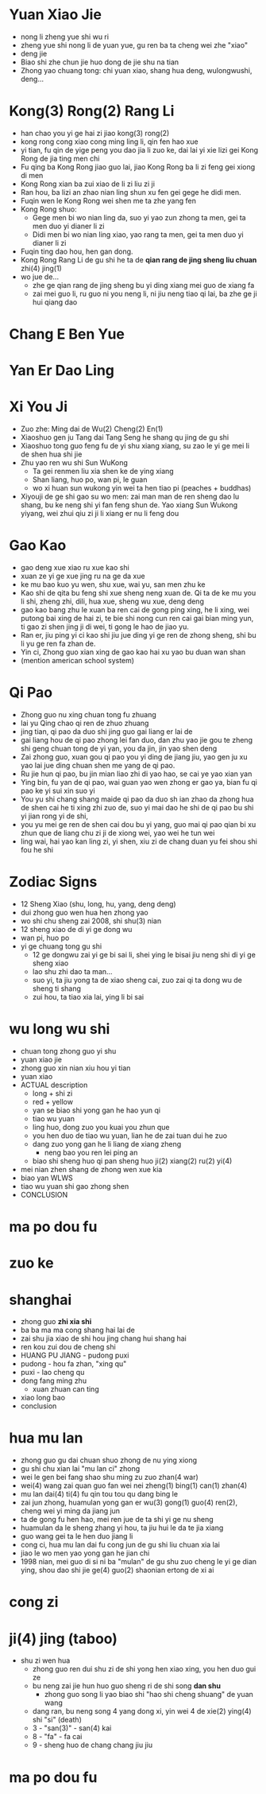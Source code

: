 # Yuan Xiao Jie
- nong li zheng yue shi wu ri
- zheng yue shi nong li de yuan yue, gu ren ba ta cheng wei zhe "xiao"
- deng jie
- Biao shi zhe chun jie huo dong de jie shu na tian
- Zhong yao chuang tong: chi yuan xiao, shang hua deng, wulongwushi, deng...

# Kong(3) Rong(2) Rang Li
- han chao you yi ge hai zi jiao kong(3) rong(2)
- kong rong cong xiao cong ming ling li, qin fen hao xue
- yi tian, fu qin de yige peng you dao jia li zuo ke, dai lai yi xie lizi gei Kong Rong de jia ting men chi
- Fu qing ba Kong Rong jiao guo lai, jiao Kong Rong ba li zi feng gei xiong di men
- Kong Rong xian ba zui xiao de li zi liu zi ji
- Ran hou, ba lizi an zhao nian ling shun xu fen gei gege he didi men.
- Fuqin wen le Kong Rong wei shen me ta zhe yang fen
- Kong Rong shuo:
	- Gege men bi wo nian ling da, suo yi yao zun zhong ta men, gei ta men duo yi dianer li zi
	- Didi men bi wo nian ling xiao, yao rang ta men, gei ta men duo yi dianer li zi
- Fuqin ting dao hou, hen gan dong.
- Kong Rong Rang Li de gu shi he ta de **qian rang de jing sheng liu chuan** zhi(4) jing(1)
- wo jue de...
	- zhe ge qian rang de jing sheng bu yi ding xiang mei guo de xiang fa
	- zai mei guo li, ru guo ni you neng li, ni jiu neng tiao qi lai, ba zhe ge ji hui qiang dao

# Chang E Ben Yue

# Yan Er Dao Ling

# Xi You Ji
- Zuo zhe: Ming dai de Wu(2) Cheng(2) En(1)
- Xiaoshuo gen ju Tang dai Tang Seng he shang qu jing de gu shi
- Xiaoshuo tong guo feng fu de yi shu xiang xiang, su zao le yi ge mei li de shen hua shi jie
- Zhu yao ren wu shi Sun WuKong
	- Ta gei renmen liu xia shen ke de ying xiang
	- Shan liang, huo po, wan pi, le guan
	- wo xi huan sun wukong yin wei ta hen tiao pi (peaches + buddhas)
- Xiyouji de ge shi gao su wo men: zai man man de ren sheng dao lu shang, bu ke neng shi yi fan feng shun de. Yao xiang Sun Wukong yiyang, wei zhui qiu zi ji li xiang er nu li feng dou

# Gao Kao
- gao deng xue xiao ru xue kao shi
- xuan ze yi ge xue jing ru na ge da xue
- ke mu bao kuo yu wen, shu xue, wai yu, san men zhu ke
- Kao shi de qita bu feng shi xue sheng neng xuan de. Qi ta de ke mu you li shi, zheng zhi, dili, hua xue, sheng wu xue, deng deng
- gao kao bang zhu le xuan ba ren cai de gong ping xing, he li xing, wei putong bai xing de hai zi, te bie shi nong cun ren cai gai bian ming yun, ti gao zi shen jing ji di wei, ti gong le hao de jiao yu.
- Ran er, jiu ping yi ci kao shi jiu jue ding yi ge ren de zhong sheng, shi bu li yu ge ren fa zhan de.
- Yin ci, Zhong guo xian xing de gao kao hai xu yao bu duan wan shan
- (mention american school system)

# Qi Pao
- Zhong guo nu xing chuan tong fu zhuang
- lai yu Qing chao qi ren de zhuo zhuang
- jing tian, qi pao da duo shi jing guo gai liang er lai de
- gai liang hou de qi pao zhong lei fan duo, dan zhu yao jie gou te zheng shi geng chuan tong de yi yan, you da jin, jin yao shen deng
- Zai zhong guo, xuan gou qi pao you yi ding de jiang jiu, yao gen ju xu yao lai jue ding chuan shen me yang de qi pao.
- Ru jie hun qi pao, bu jin mian liao zhi di yao hao, se cai ye yao xian yan
- Ying bin, fu yan de qi pao, wai guan yao wen  zhong er gao ya, bian fu qi pao ke yi sui xin suo yi
- You yu shi chang shang maide qi pao da duo sh ian zhao da zhong hua de shen cai he ti xing zhi zuo de, suo yi mai dao he shi de qi pao bu shi yi jian rong yi de shi,
- you yu mei ge ren de shen cai dou bu yi yang, guo mai qi pao qian bi xu zhun que de liang chu zi ji de xiong wei, yao wei he tun wei
- ling wai, hai yao kan ling zi, yi shen, xiu zi de chang duan yu fei shou shi fou he shi


# Zodiac Signs
- 12 Sheng Xiao (shu, long, hu, yang, deng deng)
- dui zhong guo wen hua hen zhong yao
- wo shi chu sheng zai 2008, shi shu(3) nian
- 12 sheng xiao de di yi ge dong wu
- wan pi, huo po
- yi ge chuang tong gu shi
	- 12 ge dongwu zai yi ge bi sai li, shei ying le bisai jiu neng shi di yi ge sheng xiao
	- lao shu zhi dao ta man...
	- suo yi, ta jiu yong ta de xiao sheng cai, zuo zai qi ta dong wu de sheng ti shang
	- zui hou, ta tiao xia lai, ying li bi sai

# wu long wu shi
- chuan tong zhong guo yi shu
- yuan xiao jie
- zhong guo xin nian xiu hou yi tian
- yuan xiao
- ACTUAL description
	- long + shi zi
	- red + yellow
	- yan se biao shi yong gan he hao yun qi
	- tiao wu yuan
	- ling huo, dong zuo you kuai you zhun que
	- you hen duo de tiao wu yuan, lian he de zai tuan dui he zuo
	- dang zuo yong gan he li liang de xiang zheng
		- neng bao you ren lei ping an
	- biao shi sheng huo qi pan sheng huo ji(2) xiang(2) ru(2) yi(4)
- mei nian zhen shang de zhong wen xue kia
- biao yan WLWS
- tiao wu yuan shi gao zhong shen
- CONCLUSION


# ma po dou fu


# zuo ke


# shanghai
- zhong guo **zhi xia shi**
- ba ba ma ma cong shang hai lai de
- zai shu jia xiao de shi hou jing chang hui shang hai
- ren kou zui dou de cheng shi
- HUANG PU JIANG - pudong puxi
- pudong - hou fa zhan, "xing qu"
- puxi - lao cheng qu
- dong fang ming zhu
	- xuan zhuan can ting
- xiao long bao
- conclusion


# hua mu lan
- zhong guo gu dai chuan shuo zhong de nu ying xiong
- gu shi chu xian lai "mu lan ci" zhong
- wei le gen bei fang shao shu ming zu zuo zhan(4 war)
- wei(4) wang zai quan guo fan wei nei zheng(1) bing(1) can(1) zhan(4)
- mu lan dai(4) ti(4) fu qin tou tou qu dang bing le
- zai jun zhong, huamulan yong gan er wu(3) gong(1) guo(4) ren(2), cheng wei yi ming da jiang jun
- ta de gong fu hen hao, mei ren jue de ta shi yi ge nu sheng
- huamulan da le sheng zhang yi hou, ta jiu hui le da te jia xiang
- guo wang gei ta le hen duo jiang li
- cong ci, hua mu lan dai fu cong jun de gu shi liu chuan xia lai
- jiao le wo men yao yong gan he jian chi
- 1998 nian, mei guo di si ni ba "mulan" de gu shu zuo cheng le yi ge dian ying, shou dao shi jie ge(4) guo(2) shaonian ertong de xi ai


# cong zi


# ji(4) jing (taboo)
- shu zi wen hua
	- zhong guo ren dui shu zi de shi yong hen xiao xing, you hen duo gui ze
	- bu neng zai jie hun huo guo sheng ri de shi song **dan shu**
		- zhong guo song li yao biao shi "hao shi cheng shuang" de yuan wang
	- dang ran, bu neng song 4 yang dong xi, yin wei 4 de xie(2) ying(4) shi "si" (death)
	- 3 - "san(3)" - san(4) kai
	- 8 - "fa" - fa cai
	- 9 - sheng huo de chang chang jiu jiu



# ma po dou fu